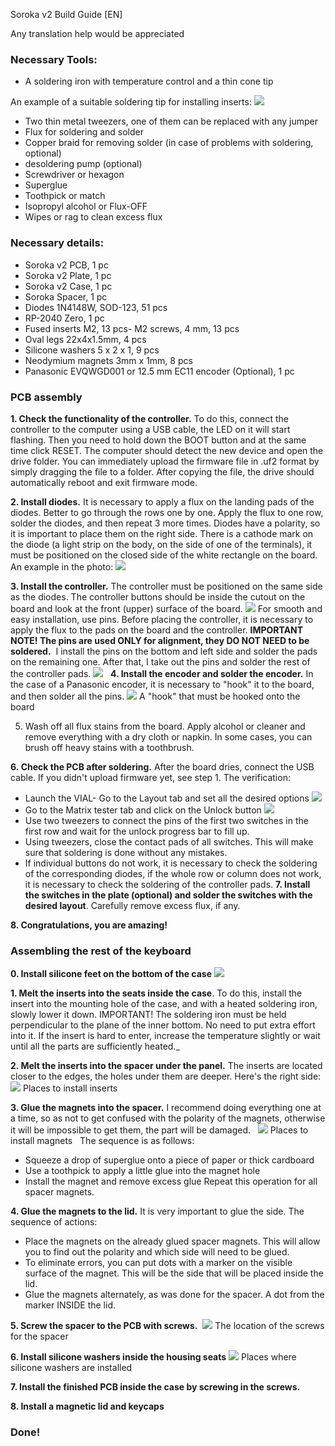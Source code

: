 Soroka v2 Build Guide [EN]

Any translation help would be appreciated 

### Necessary Tools:
- A soldering iron with temperature control and a thin cone tip

An example of a suitable soldering tip for installing inserts:
![](https://telegra.ph/file/67c95aea2ec2952f8d3aa.png)
- Two thin metal tweezers, one of them can be replaced with any jumper
- Flux for soldering and solder
- Copper braid for removing solder (in case of problems with soldering, optional)
- desoldering pump (optional)
- Screwdriver or hexagon
- Superglue
- Toothpick or match
- Isopropyl alcohol or Flux-OFF
- Wipes or rag to clean excess flux

### Necessary details:
- Soroka v2 PCB, 1 pc
- Soroka v2 Plate, 1 pc
- Soroka v2 Case, 1 pc
- Soroka Spacer, 1 pc
- Diodes 1N4148W, SOD-123, 51 pcs
- RP-2040 Zero, 1 pc
- Fused inserts M2, 13 pcs- M2 screws, 4 mm, 13 pcs
- Oval legs 22x4x1.5mm, 4 pcs
- Silicone washers 5 x 2 x 1, 9 pcs
- Neodymium magnets 3mm x 1mm, 8 pcs
- Panasonic EVQWGD001 or 12.5 mm EC11 encoder (Optional), 1 pc

### PCB assembly
**1. Check the functionality of the controller.**
To do this, connect the controller to the computer using a USB cable, the LED on it will start flashing. Then you need to hold down the BOOT button and at the same time click RESET. The computer should detect the new device and open the drive folder. You can immediately upload the firmware file in .uf2 format by simply dragging the file to a folder. After copying the file, the drive should automatically reboot and exit firmware mode.

**2. Install diodes.**
It is necessary to apply a flux on the landing pads of the diodes. Better to go through the rows one by one. Apply the flux to one row, solder the diodes, and then repeat 3 more times. Diodes have a polarity, so it is important to place them on the right side. There is a cathode mark on the diode (a light strip on the body, on the side of one of the terminals), it must be positioned on the closed side of the white rectangle on the board. An example in the photo:
![](https://telegra.ph/file/cb34dd532b3d4c7d1779a.png)

**3. Install the controller.**
The controller must be positioned on the same side as the diodes. The controller buttons should be inside the cutout on the board and look at the front (upper) surface of the board.
![](https://telegra.ph/file/2915a50b71b93e6455f77.png )
For smooth and easy installation, use pins. Before placing the controller, it is necessary to apply the flux to the pads on the board and the controller.
**IMPORTANT NOTE! The pins are used ONLY for alignment, they DO NOT NEED to be soldered.** 
I install the pins on the bottom and left side and solder the pads on the remaining one. After that, I take out the pins and solder the rest of the controller pads.
![](https://telegra.ph/file/da451aaff68b6bac8cfc1.png)
  
**4. Install the encoder and solder the encoder.**
In the case of a Panasonic encoder, it is necessary to "hook" it to the board, and then solder all the pins.
![](https://telegra.ph/file/b771e24d885c8826160ce.png )
A "hook" that must be hooked onto the board

5. Wash off all flux stains from the board.
Apply alcohol or cleaner and remove everything with a dry cloth or napkin. In some cases, you can brush off heavy stains with a toothbrush.

**6. Check the PCB after soldering.**
After the board dries, connect the USB cable. If you didn't upload firmware yet, see step 1. 
The verification:
- Launch the VIAL- Go to the Layout tab and set all the desired options
![](https://telegra.ph/file/35c18577f3ca3a647ed96.png )
- Go to the Matrix tester tab and click on the Unlock button
![](https://telegra.ph/file/015ea209bf08cbb2d3be2.png)
- Use two tweezers to connect the pins of the first two switches in the first row and wait for the unlock progress bar to fill up. 
- Using tweezers, close the contact pads of all switches. This will make sure that soldering is done without any mistakes.
- If individual buttons do not work, it is necessary to check the soldering of the corresponding diodes, if the whole row or column does not work, it is necessary to check the soldering of the controller pads.
**7. Install the switches in the plate (optional) and solder the switches with the desired layout**.
Carefully remove excess flux, if any. 

**8. Congratulations, you are amazing!**

### Assembling the rest of the keyboard
**0. Install silicone feet on the bottom of the case**
![](https://telegra.ph/file/56d6670780c6b335f92a5.png )

**1. Melt the inserts into the seats inside the case**.
To do this, install the insert into the mounting hole of the case, and with a heated soldering iron, slowly lower it down.
IMPORTANT! The soldering iron must be held perpendicular to the plane of the inner bottom. No need to put extra effort into it. If the insert is hard to enter, increase the temperature slightly or wait until all the parts are sufficiently heated._ 

**2. Melt the inserts into the spacer under the panel.**
The inserts are located closer to the edges, the holes under them are deeper. Here's the right side:
![](https://telegra.ph/file/6cb2c28ec447410a2eb9b.png )
Places to install inserts

**3. Glue the magnets into the spacer.**
I recommend doing everything one at a time, so as not to get confused with the polarity of the magnets, otherwise it will be impossible to get them, the part will be damaged.
  
![](https://telegra.ph/file/6798e671eddfcbcc69285.png )
Places to install magnets
  
The sequence is as follows:
- Squeeze a drop of superglue onto a piece of paper or thick cardboard
- Use a toothpick to apply a little glue into the magnet hole 
- Install the magnet and remove excess glue
Repeat this operation for all spacer magnets.

**4. Glue the magnets to the lid.**
It is very important to glue the side. The sequence of actions: 
- Place the magnets on the already glued spacer magnets. This will allow you to find out the polarity and which side will need to be glued.
- To eliminate errors, you can put dots with a marker on the visible surface of the magnet. This will be the side that will be placed inside the lid. 
- Glue the magnets alternately, as was done for the spacer. A dot from the marker INSIDE the lid.

**5. Screw the spacer to the PCB with screws.** 
![](https://telegra.ph/file/22f273c7771307c592620.png )
The location of the screws for the spacer

**6. Install silicone washers inside the housing seats**
![](https://telegra.ph/file/2b3a4265e1f0d8d9f1eb8.png )
Places where silicone washers are installed

**7. Install the finished PCB inside the case by screwing in the screws.** 

**8. Install a magnetic lid and keycaps**

### Done!
